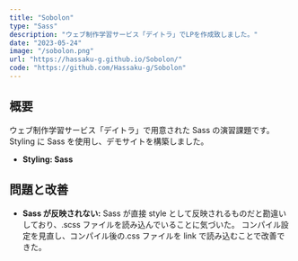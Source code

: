 ```yaml
---
title: "Sobolon"
type: "Sass"
description: "ウェブ制作学習サービス「デイトラ」でLPを作成致しました。"
date: "2023-05-24"
image: "/sobolon.png"
url: "https://hassaku-g.github.io/Sobolon/"
code: "https://github.com/Hassaku-g/Sobolon"
---
```


## 概要

ウェブ制作学習サービス「デイトラ」で用意された Sass の演習課題です。
Styling に Sass を使用し、デモサイトを構築しました。

- **Styling: Sass**

## 問題と改善

- **Sass が反映されない:**
  Sass が直接 style として反映されるものだと勘違いしており、.scss ファイルを読み込んでいることに気づいた。
  コンパイル設定を見直し、コンパイル後の.css ファイルを link で読み込むことで改善できた。
